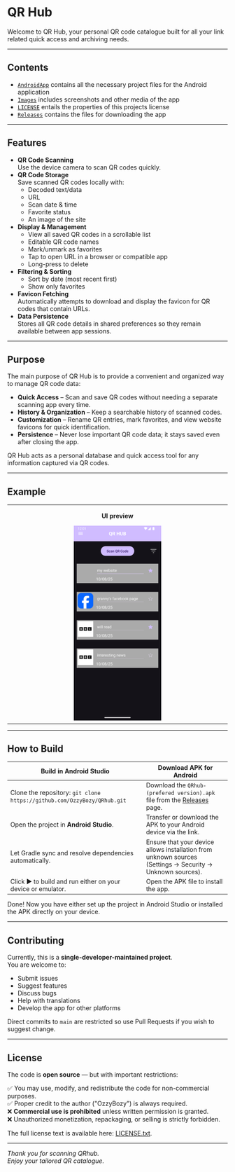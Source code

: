 # QR Hub

Welcome to QR Hub, your personal QR code catalogue built for all your link related quick access and archiving needs.

---

## Contents
* [`AndroidApp`](AndroidApp) contains all the necessary project files for the Android application
* [`Images`](Images) includes screenshots and other media of the app
* [`LICENSE`](LICENSE.txt) entails the properties of this projects license
* [`Releases`](https://github.com/OzzyBozy/QRhub/releases) contains the files for downloading the app

---

## Features

- **QR Code Scanning**  
  Use the device camera to scan QR codes quickly.
- **QR Code Storage**  
  Save scanned QR codes locally with:
  - Decoded text/data
  - URL
  - Scan date & time
  - Favorite status
  - An image of the site
- **Display & Management**  
  - View all saved QR codes in a scrollable list
  - Editable QR code names
  - Mark/unmark as favorites
  - Tap to open URL in a browser or compatible app
  - Long-press to delete
- **Filtering & Sorting**  
  - Sort by date (most recent first)
  - Show only favorites
- **Favicon Fetching**  
  Automatically attempts to download and display the favicon for QR codes that contain URLs.
- **Data Persistence**  
  Stores all QR code details in shared preferences so they remain available between app sessions.

---

## Purpose

The main purpose of QR Hub is to provide a convenient and organized way to manage QR code data:

- **Quick Access** – Scan and save QR codes without needing a separate scanning app every time.
- **History & Organization** – Keep a searchable history of scanned codes.
- **Customization** – Rename QR entries, mark favorites, and view website favicons for quick identification.
- **Persistence** – Never lose important QR code data; it stays saved even after closing the app.

QR Hub acts as a personal database and quick access tool for any information captured via QR codes.

---

## Example
<table>
  <tr>
    <td align="center" width="25%">
      <p><strong>UI preview</strong></p>
      <img src="Images/UIexample.png" alt="UI example" width="200"/>
    </td>
  </tr>
</table>


---

## How to Build

| Build in Android Studio | Download APK for Android |
| --- | --- |
| Clone the repository: `git clone https://github.com/OzzyBozy/QRhub.git` | Download the `QRhub-(prefered version).apk` file from the [Releases](https://github.com/OzzyBozy/QRhub/releases) page. |
| Open the project in **Android Studio**. | Transfer or download the APK to your Android device via the link. |
| Let Gradle sync and resolve dependencies automatically. | Ensure that your device allows installation from unknown sources (Settings → Security → Unknown sources). |
| Click ▶️ to build and run either on your device or emulator. | Open the APK file to install the app. |

Done! Now you have either set up the project in Android Studio or installed the APK directly on your device.

---

## Contributing
Currently, this is a **single-developer-maintained project**.  
You are welcome to:

- Submit issues
- Suggest features
- Discuss bugs
- Help with translations
- Develop the app for other platforms

Direct commits to `main` are restricted so use Pull Requests if you wish to suggest change.

---

## License

The code is **open source** — but with important restrictions:

 ✅ You may use, modify, and redistribute the code for non-commercial purposes.  
 ✅ Proper credit to the author ("OzzyBozy") is always required.  
 ❌ **Commercial use is prohibited** unless written permission is granted.  
 ❌ Unauthorized monetization, repackaging, or selling is strictly forbidden.  

The full license text is available here: [LICENSE.txt](LICENSE.txt).

---
*Thank you for scanning QRhub.  
Enjoy your tailored QR catalogue.*
